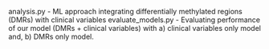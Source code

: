 
analysis.py - ML approach integrating differentially methylated regions (DMRs) with clinical variables
evaluate_models.py - Evaluating performance of our model (DMRs + clinical variables) with a) clinical variables only model and, b) DMRs only model.
